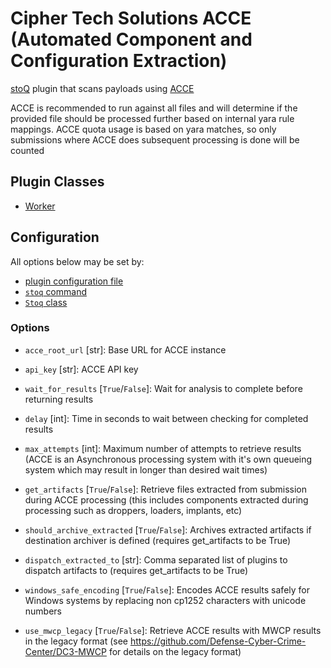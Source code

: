 # Cipher Tech Solutions ACCE (Automated Component and Configuration Extraction)

[stoQ](https://stoq-framework.readthedocs.io/en/latest/index.html) plugin that scans payloads using [ACCE](https://www.ciphertechsolutions.com/products/acce/)

ACCE is recommended to run against all files and will determine if the provided file should be processed further based on internal yara rule mappings.
ACCE quota usage is based on yara matches, so only submissions where ACCE does subsequent processing is done will be counted

## Plugin Classes

- [Worker](https://stoq-framework.readthedocs.io/en/latest/dev/workers.html)

## Configuration

All options below may be set by:

- [plugin configuration file](https://stoq-framework.readthedocs.io/en/latest/dev/plugin_overview.html#configuration)
- [`stoq` command](https://stoq-framework.readthedocs.io/en/latest/gettingstarted.html#plugin-options)
- [`Stoq` class](https://stoq-framework.readthedocs.io/en/latest/dev/core.html?highlight=plugin_opts#using-providers)

### Options

- `acce_root_url` [str]: Base URL for ACCE instance

- `api_key` [str]: ACCE API key

- `wait_for_results` [`True`/`False`]: Wait for analysis to complete before returning results

- `delay` [int]: Time in seconds to wait between checking for completed results

- `max_attempts` [int]: Maximum number of attempts to retrieve results (ACCE is an Asynchronous processing system with it's own queueing system which may result in longer than desired wait times)

- `get_artifacts` [`True`/`False`]: Retrieve files extracted from submission during ACCE processing (this includes components extracted during processing such as droppers, loaders, implants, etc)

- `should_archive_extracted` [`True`/`False`]: Archives extracted artifacts if destination archiver is defined (requires get_artifacts to be True)

- `dispatch_extracted_to` [str]: Comma separated list of plugins to dispatch artifacts to (requires get_artifacts to be True)

- `windows_safe_encoding` [`True`/`False`]: Encodes ACCE results safely for Windows systems by replacing non cp1252 characters with unicode numbers

- `use_mwcp_legacy` [`True`/`False`]: Retrieve ACCE results with MWCP results in the legacy format (see https://github.com/Defense-Cyber-Crime-Center/DC3-MWCP for details on the legacy format)